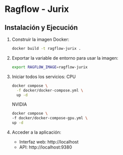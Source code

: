# Ragflow - Jurix

## Instalación y Ejecución

1. Construir la imagen Docker:

   ```bash
   docker build -t ragflow-jurix .
   ```

2. Exportar la variable de entorno para usar la imagen:

   ```bash
   export RAGFLOW_IMAGE=ragflow-jurix
   ```

3. Iniciar todos los servicios:
   CPU

   ```bash
   docker compose \
     -f docker/docker-compose.yml \
     up -d
   ```

   NVIDIA

   ```bash
   docker compose \
   -f docker/docker-compose-gpu.yml \
   up -d
   ```

4. Acceder a la aplicación:
   - Interfaz web: http://localhost
   - API: http://localhost:9380

